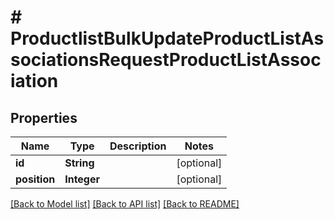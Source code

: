 # # ProductlistBulkUpdateProductListAssociationsRequestProductListAssociation


## Properties 


Name | Type | Description | Notes
------------ | ------------- | ------------- | -------------
**id**| **String** |   | [optional]
**position**| **Integer** |   | [optional]


[[Back to Model list]](../../README.md#models) [[Back to API list]](../../README.md#endpoints) [[Back to README]](../../README.md)

